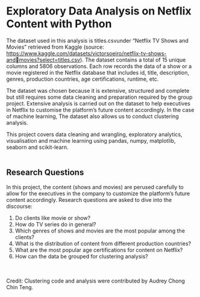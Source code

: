 # Exploratory Data Analysis on Netflix Content with Python

The dataset used in this analysis is titles.csvunder “Netflix TV Shows and Movies” retrieved from Kaggle (source: https://www.kaggle.com/datasets/victorsoeiro/netflix-tv-shows-andmovies?select=titles.csv). The dataset contains a total of 15 unique columns and 5806 observations. Each row records the data of a show or a movie registered in the Netflix database that includes id, title, description, genres, production countries, age certifications, runtime, etc. 


The dataset was chosen because it is extensive, structured and complete but still requires some data cleaning and preparation required by the group project. Extensive analysis is carried out on the dataset to help executives in Netflix to customise the platform’s future content accordingly. In the case of machine learning, The dataset also allows us to conduct clustering analysis.

This project covers data cleaning and wrangling, exploratory analytics, visualisation and machine learning using pandas, numpy, matplotlib, seaborn and scikit-learn. 
<br>
<br>

## Research Questions

In this project, the content (shows and movies) are perused carefully to allow for the executives in the company to customize the platform’s future content accordingly. Research questions are asked to dive into the discourse: 
1. Do clients like movie or show? 
2. How do TV series do in general? 
3. Which genres of shows and movies are the most popular among the clients? 
4. What is the distribution of content from different production countries? 
5. What are the most popular age certifications for content on Netflix? 
6. How can the data be grouped for clustering analysis?

<br>
<br>
Credit:
Clustering code and analysis were contributed by Audrey Chong Chin Teng. 
